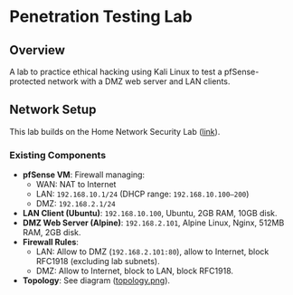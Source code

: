 # Penetration Testing Lab
## Overview
A lab to practice ethical hacking using Kali Linux to test a pfSense-protected network with a DMZ web server and LAN clients.
## Network Setup

This lab builds on the Home Network Security Lab ([link](https://github.com/TsikyLalaina/security-lab)).

### Existing Components
- **pfSense VM**: Firewall managing:
  - WAN: NAT to Internet
  - LAN: `192.168.10.1/24` (DHCP range: `192.168.10.100–200`)
  - DMZ: `192.168.2.1/24`
- **LAN Client (Ubuntu)**: `192.168.10.100`, Ubuntu, 2GB RAM, 10GB disk.
- **DMZ Web Server (Alpine)**: `192.168.2.101`, Alpine Linux, Nginx, 512MB RAM, 2GB disk.
- **Firewall Rules**:
  - LAN: Allow to DMZ (`192.168.2.101:80`), allow to Internet, block RFC1918 (excluding lab subnets).
  - DMZ: Allow to Internet, block to LAN, block RFC1918.
- **Topology**: See diagram ([topology.png](https://github.com/TsikyLalaina/security-lab/blob/main/topology.png)).
